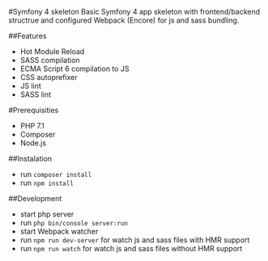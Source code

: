 #Symfony 4 skeleton
Basic Symfony 4 app skeleton with frontend/backend structrue and configured Webpack (Encore) for js and sass bundling.

##Features
- Hot Module Reload
- SASS compilation
- ECMA Script 6 compilation to JS
- CSS autoprefixer
- JS lint
- SASS lint

#Prerequisities
- PHP 7.1
- Composer
- Node.js

##Instalation
- run ``composer install``
- run ``npm install``

##Development
- start php server
- run ``php bin/console server:run``
- start Webpack watcher
- run ``npm run dev-server`` for watch js and sass files with HMR support
- run ``npm run watch`` for watch js and sass files without HMR support